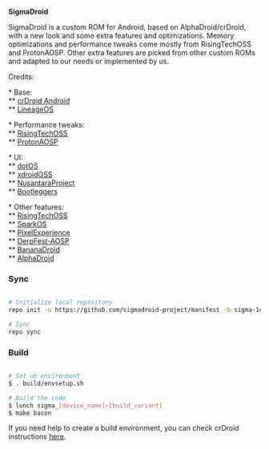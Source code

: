 <p><b>SigmaDroid</b></p>

<p>SigmaDroid is a custom ROM for Android, based on AlphaDroid/crDroid, with a new look and some extra features and optimizations. Memory optimizations and performance tweaks come mostly from RisingTechOSS and ProtonAOSP. Other extra features are picked from other custom ROMs and adapted to our needs or implemented by us.</p>

<p>Credits:</p>

<p>* Base:<br/>
** <a href="https://github.com/crDroidAndroid">crDroid Android</a><br/>
** <a href="https://github.com/LineageOS">LineageOS</a><br/>

<p>* Performance tweaks:<br/>
** <a href="https://github.com/RisingTechOSS">RisingTechOSS</a><br/>
** <a href="https://github.com/ProtonAOSP">ProtonAOSP</a></p>

<p>* UI:<br/>
** <a href="https://github.com/dotos">dotOS</a><br/>
** <a href="https://github.com/xdroid-oss">xdroidOSS</a><br/>
** <a href="https://github.com/nusantaraproject-rom">NusantaraProject</a></br>
** <a href="https://github.com/bootleggersrom">Bootleggers</a></p>

<p>* Other features:<br/>
** <a href="https://github.com/risingtechoss">RisingTechOSS</a><br/>
** <a href="https://github.com/spark-rom">SparkOS</a><br/>
** <a href="https://github.com/pixelexperience">PixelExperience</a><br/>
** <a href="https://github.com/DerpFest-AOSP">DerpFest-AOSP</a><br/>
** <a href="https://github.com/bananadroid">BananaDroid</a><br/>
** <a href="https://github.com/alphadroid-project">AlphaDroid</a><br/>

### Sync ###

```bash

# Initialize local repository
repo init -u https://github.com/sigmadroid-project/manifest -b sigma-14 --git-lfs

# Sync
repo sync
```

### Build ###

```bash

# Set up environment
$ . build/envsetup.sh

# Build the code
$ lunch sigma_[device_name]-[build_variant]
$ make bacon
```

<p>
  If you need help to create a build environment, you can check crDroid instructions <a href="https://github.com/crdroidandroid/android">here</a>.
</p>
